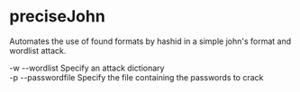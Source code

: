 # preciseJohn

Automates the use of found formats by hashid in a simple john's format and wordlist attack.

-w --wordlist Specify an attack dictionary
</br>
-p --passwordfile Specify the file containing the passwords to crack
